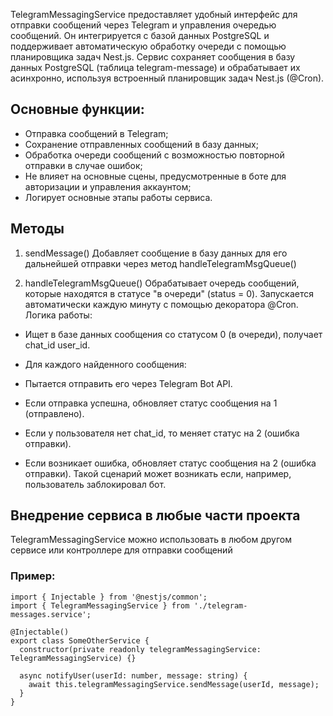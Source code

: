 TelegramMessagingService предоставляет удобный интерфейс для отправки сообщений через Telegram и управления очередью сообщений. Он интегрируется с базой данных PostgreSQL и поддерживает автоматическую обработку очереди с помощью планировщика задач Nest.js.
Сервис сохраняет сообщения в базу данных PostgreSQL (таблица telegram-message) и обрабатывает их асинхронно, используя встроенный планировщик задач Nest.js (@Cron).

## Основные функции:
- Отправка сообщений в Telegram;
- Сохранение отправленных сообщений в базу данных;
- Обработка очереди сообщений с возможностью повторной отправки в случае ошибок;
- Не влияет на основные сцены, предусмотренные в боте для авторизации и управления аккаунтом;
- Логирует основные этапы работы сервиса.


## Методы
1. sendMessage()
Добавляет сообщение в базу данных для его дальнейшей отправки через метод handleTelegramMsgQueue()


2. handleTelegramMsgQueue()
Обрабатывает очередь сообщений, которые находятся в статусе "в очереди" (status = 0). Запускается автоматически каждую минуту с помощью декоратора @Cron.
Логика работы:

- Ищет в базе данных сообщения со статусом 0 (в очереди), получает chat_id user_id.

- Для каждого найденного сообщения:

 * Пытается отправить его через Telegram Bot API.

 * Если отправка успешна, обновляет статус сообщения на 1 (отправлено).

 * Если у пользователя нет chat_id, то меняет статус на 2 (ошибка отправки).

- Если возникает ошибка, обновляет статус сообщения на 2 (ошибка отправки). Такой сценарий может возникать если, например, пользователь заблокировал бот.


## Внедрение сервиса в любые части проекта
TelegramMessagingService можно использовать в любом другом сервисе или контроллере для отправки сообщений

### Пример: 
```
import { Injectable } from '@nestjs/common';
import { TelegramMessagingService } from './telegram-messages.service';

@Injectable()
export class SomeOtherService {
  constructor(private readonly telegramMessagingService: TelegramMessagingService) {}

  async notifyUser(userId: number, message: string) {
    await this.telegramMessagingService.sendMessage(userId, message);
  }
}
```